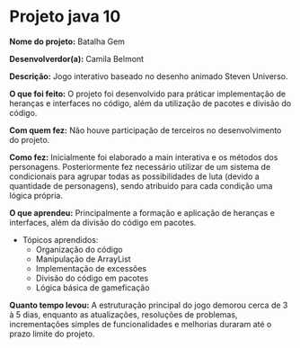# Projeto java 10

<b>Nome do projeto:</b> Batalha Gem

<b>Desenvolverdor(a):</b> Camila Belmont

<b>Descrição:</b>
Jogo interativo baseado no desenho animado Steven Universo.

<b>O que foi feito:</b>
O projeto foi desenvolvido para práticar  implementação de heranças e interfaces no código, além da utilização de pacotes e divisão do código.

<b>Com quem fez:</b>
Não houve participação de terceiros no desenvolvimento do projeto.

<b>Como fez:</b>
Inicialmente foi elaborado a main interativa e os métodos dos personagens. Posteriormente fez necessário utilizar de um sistema de condicionais para agrupar todas as possibilidades de luta (devido a quantidade de personagens), sendo atribuido para cada condição uma lógica própria.

<b>O que aprendeu:</b>
Principalmente a formação e aplicação de heranças e interfaces, além da divisão do código em pacotes.

 - Tópicos aprendidos:
    - Organização do código
    - Manipulação de ArrayList
    - Implementação de excessões 
    - Divisão do código em pacotes
    - Lógica básica de gameficação

<b>Quanto tempo levou:</b>
A estruturação principal do jogo demorou cerca de 3 à 5 dias, enquanto as atualizações, resoluções de problemas, incrementações simples de funcionalidades e melhorias duraram até o prazo limite do projeto.

